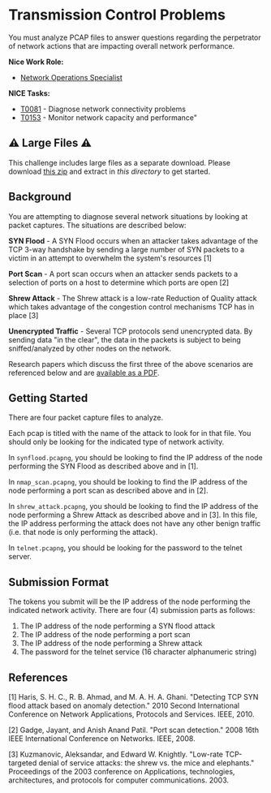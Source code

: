 # Transmission Control Problems

You must analyze PCAP files to answer questions regarding the perpetrator of network actions that are impacting overall network performance.

**Nice Work Role:**

- [Network Operations Specialist](https://niccs.cisa.gov/workforce-development/nice-framework/workroles?name=Network+Operations+Specialist&id=All)

**NICE Tasks:**
- [T0081](https://niccs.cisa.gov/workforce-development/nice-framework/tasks?id=T0081&description=All) - Diagnose network connectivity problems  
- [T0153](https://niccs.cisa.gov/workforce-development/nice-framework/tasks?id=T0153&description=All) -  Monitor network capacity and performance"

## ⚠️ Large Files ⚠️
This challenge includes large files as a separate download. Please download
[this zip](https://presidentscup.cisa.gov/files/pc2/team-round2-transmission-control-problems-largefiles.zip)
and extract in _this directory_ to get started.

## Background
You are attempting to diagnose several network situations by looking at packet captures. The situations are described below:

**SYN Flood** - A SYN Flood occurs when an attacker takes advantage of the TCP 3-way handshake by sending a large number of SYN packets to a victim in an attempt to overwhelm the system's resources [1]

**Port Scan** - A port scan occurs when an attacker sends packets to a selection of ports on a host to determine which ports are open [2]

**Shrew Attack** - The Shrew attack is a low-rate Reduction of Quality attack which takes advantage of the congestion control mechanisms TCP has in place [3]

**Unencrypted Traffic** - Several TCP protocols send unencrypted data. By sending data "in the clear", the data in the packets is subject to being sniffed/analyzed by other nodes on the network. 

Research papers which discuss the first three of the above scenarios are referenced below and are [available as a PDF](challenge/ResearchPapers.pdf). 

## Getting Started
There are four packet capture files to analyze. 

Each pcap is titled with the name of the attack to look for in that file. You should only be looking for the indicated type of network activity. 

In `synflood.pcapng`, you should be looking to find the IP address of the node performing the SYN Flood as described above and in [1].

In `nmap_scan.pcapng`, you should be looking to find the IP address of the node performing a port scan as described above and in [2].

In `shrew_attack.pcapng`, you should be looking to find the IP address of the node performing a Shrew Attack as described above and in [3]. In this file, the IP address performing the attack does not have any other benign traffic (i.e. that node is only performing the attack).

In `telnet.pcapng`, you should be looking for the password to the telnet server.

## Submission Format
The tokens you submit will be the IP address of the node performing the indicated network activity. There are four (4) submission parts as follows:

1. The IP address of the node performing a SYN flood attack
2. The IP address of the node performing a port scan
3. The IP address of the node performing a Shrew attack
4. The password for the telnet service (16 character alphanumeric string)


## References  
[1] Haris, S. H. C., R. B. Ahmad, and M. A. H. A. Ghani. \"Detecting TCP SYN flood attack based on anomaly detection.\" 2010 Second International Conference on Network Applications, Protocols and Services. IEEE, 2010.

[2] Gadge, Jayant, and Anish Anand Patil. \"Port scan detection.\" 2008 16th IEEE International Conference on Networks. IEEE, 2008.

[3] Kuzmanovic, Aleksandar, and Edward W. Knightly. \"Low-rate TCP-targeted denial of service attacks: the shrew vs. the mice and elephants.\" Proceedings of the 2003 conference on Applications, technologies, architectures, and protocols for computer communications. 2003.
